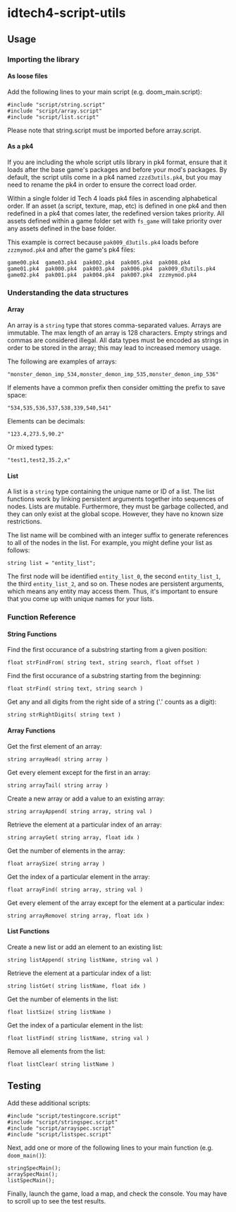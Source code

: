 # idtech4-script-utils

## Usage

### Importing the library

#### As loose files

Add the following lines to your main script (e.g. doom_main.script):

```
#include "script/string.script"
#include "script/array.script"
#include "script/list.script"
```

Please note that string.script must be imported before array.script.

#### As a pk4

If you are including the whole script utils library in pk4 format, ensure that it loads after the base game's packages and before your mod's packages. By default, the script utils come in a pk4 named `zzzd3utils.pk4`, but you may need to rename the pk4 in order to ensure the correct load order.

Within a single folder id Tech 4 loads pk4 files in ascending alphabetical order. If an asset (a script, texture, map, etc) is defined in one pk4 and then redefined in a pk4 that comes later, the redefined version takes priority. All assets defined within a game folder set with `fs_game` will take priority over any assets defined in the base folder.

This example is correct because `pak009_d3utils.pk4` loads before `zzzmymod.pk4` and after the game's pk4 files:

```
game00.pk4  game03.pk4  pak002.pk4  pak005.pk4  pak008.pk4
game01.pk4  pak000.pk4  pak003.pk4  pak006.pk4  pak009_d3utils.pk4
game02.pk4  pak001.pk4  pak004.pk4  pak007.pk4  zzzmymod.pk4

```

### Understanding the data structures

#### Array

An array is a `string` type that stores comma-separated values. Arrays are immutable. The max length of an array is 128 characters. Empty strings and commas are considered illegal. All data types must be encoded as strings in order to be stored in the array; this may lead to increased memory usage.

The following are examples of arrays:

`"monster_demon_imp_534,monster_demon_imp_535,monster_demon_imp_536"`

If elements have a common prefix then consider omitting the prefix to save space:

`"534,535,536,537,538,339,540,541"`

Elements can be decimals:

`"123.4,273.5,90.2"`

Or mixed types:

`"test1,test2,35.2,x"`

#### List

A list is a `string` type containing the unique name or ID of a list. The list functions work by linking persistent arguments together into sequences of nodes. Lists are mutable. Furthermore, they must be garbage collected, and they can only exist at the global scope. However, they have no known size restrictions.

The list name will be combined with an integer suffix to generate references to all of the nodes in the list. For example, you might define your list as follows:

`string list = "entity_list";`

The first node will be identified `entity_list_0`, the second `entity_list_1`, the third `entity_list_2`, and so on. These nodes are persistent arguments, which means any entity may access them. Thus, it's important to ensure that you come up with unique names for your lists.

### Function Reference

#### String Functions

Find the first occurance of a substring starting from a given position:

`float strFindFrom( string text, string search, float offset )`

Find the first occurance of a substring starting from the beginning:

`float strFind( string text, string search )`

Get any and all digits from the right side of a string ('.' counts as a digit):

`string strRightDigits( string text )`

#### Array Functions

Get the first element of an array:

`string arrayHead( string array )`

Get every element except for the first in an array:

`string arrayTail( string array )`

Create a new array or add a value to an existing array:

`string arrayAppend( string array, string val )`

Retrieve the element at a particular index of an array:

`string arrayGet( string array, float idx )`

Get the number of elements in the array:

`float arraySize( string array )`

Get the index of a particular element in the array:

`float arrayFind( string array, string val )`

Get every element of the array except for the element at a particular index:

`string arrayRemove( string array, float idx )`

#### List Functions

Create a new list or add an element to an existing list:

`string listAppend( string listName, string val )`

Retrieve the element at a particular index of a list:

`string listGet( string listName, float idx )`

Get the number of elements in the list:

`float listSize( string listName )`

Get the index of a particular element in the list:

`float listFind( string listName, string val )`

Remove all elements from the list:

`float listClear( string listName )`

## Testing

Add these additional scripts:
```
#include "script/testingcore.script"
#include "script/stringspec.script"
#include "script/arrayspec.script"
#include "script/listspec.script"
```

Next, add one or more of the following lines to your main function (e.g. `doom_main()`):

```
stringSpecMain();
arraySpecMain();
listSpecMain();
```

Finally, launch the game, load a map, and check the console. You may have to scroll up to see the test results.
